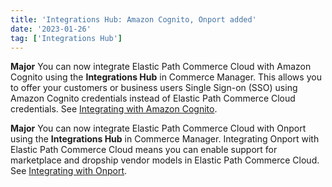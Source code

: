 ```yaml
---
title: 'Integrations Hub: Amazon Cognito, Onport added'
date: '2023-01-26'
tag: ['Integrations Hub']
---
```

**Major**
You can now integrate Elastic Path Commerce Cloud with Amazon Cognito using the **Integrations Hub** in Commerce Manager. This allows you to offer your customers or business users Single Sign-on (SSO) using Amazon Cognito credentials instead of Elastic Path Commerce Cloud credentials. See [Integrating with Amazon Cognito](/docs/composer/integration-hub/single-sign-on/aws-cognito-integration).

**Major**
You can now integrate Elastic Path Commerce Cloud with Onport using the **Integrations Hub** in Commerce Manager. Integrating Onport with Elastic Path Commerce Cloud means you can enable support for marketplace and dropship vendor models in Elastic Path Commerce Cloud. See [Integrating with Onport](/docs/composer/integration-hub/order-marketplace-inventory/onport).
